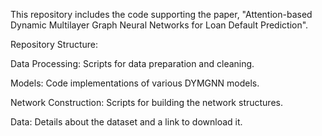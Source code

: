 This repository includes the code supporting the paper, "Attention-based Dynamic Multilayer Graph Neural Networks for Loan Default Prediction".

Repository Structure:

Data Processing: Scripts for data preparation and cleaning.

Models: Code implementations of various DYMGNN models.

Network Construction: Scripts for building the network structures.

Data: Details about the dataset and a link to download it.
